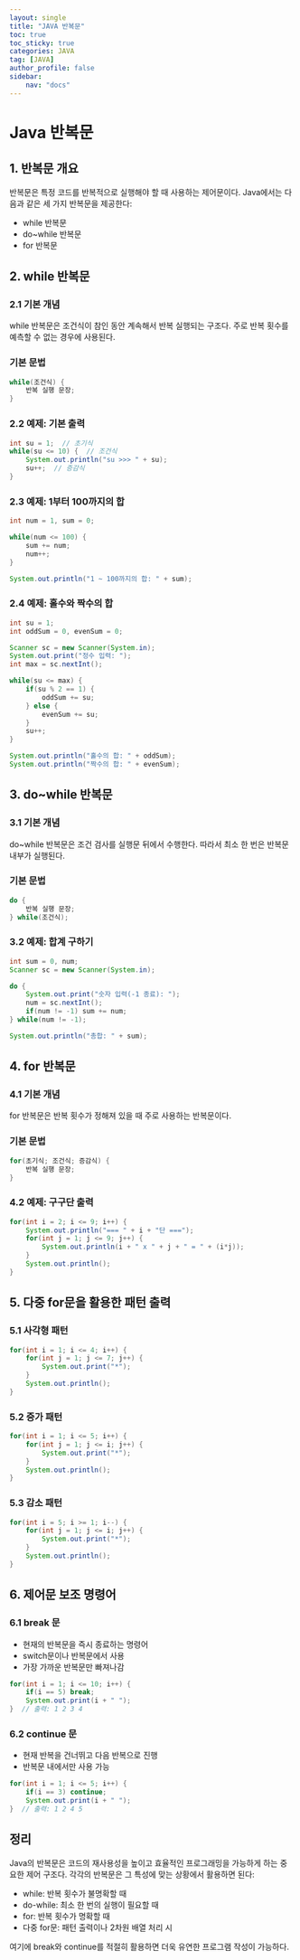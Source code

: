 ```yaml
---
layout: single
title: "JAVA 반복문"
toc: true
toc_sticky: true
categories: JAVA
tag: [JAVA]
author_profile: false
sidebar:
    nav: "docs"
---
```


# Java 반복문

## 1. 반복문 개요

반복문은 특정 코드를 반복적으로 실행해야 할 때 사용하는 제어문이다. Java에서는 다음과 같은 세 가지 반복문을 제공한다:

- while 반복문
- do~while 반복문
- for 반복문

## 2. while 반복문

### 2.1 기본 개념

while 반복문은 조건식이 참인 동안 계속해서 반복 실행되는 구조다. 주로 반복 횟수를 예측할 수 없는 경우에 사용된다.

### 기본 문법

```java
while(조건식) {
    반복 실행 문장;
}
```

### 2.2 예제: 기본 출력

```java
int su = 1;  // 초기식
while(su <= 10) {  // 조건식
    System.out.println("su >>> " + su);
    su++;  // 증감식
}
```

### 2.3 예제: 1부터 100까지의 합

```java
int num = 1, sum = 0;

while(num <= 100) {
    sum += num;
    num++;
}

System.out.println("1 ~ 100까지의 합: " + sum);
```

### 2.4 예제: 홀수와 짝수의 합

```java
int su = 1;
int oddSum = 0, evenSum = 0;

Scanner sc = new Scanner(System.in);
System.out.print("정수 입력: ");
int max = sc.nextInt();

while(su <= max) {
    if(su % 2 == 1) {
        oddSum += su;
    } else {
        evenSum += su;
    }
    su++;
}

System.out.println("홀수의 합: " + oddSum);
System.out.println("짝수의 합: " + evenSum);
```

## 3. do~while 반복문

### 3.1 기본 개념

do~while 반복문은 조건 검사를 실행문 뒤에서 수행한다. 따라서 최소 한 번은 반복문 내부가 실행된다.

### 기본 문법

```java
do {
    반복 실행 문장;
} while(조건식);
```

### 3.2 예제: 합계 구하기

```java
int sum = 0, num;
Scanner sc = new Scanner(System.in);

do {
    System.out.print("숫자 입력(-1 종료): ");
    num = sc.nextInt();
    if(num != -1) sum += num;
} while(num != -1);

System.out.println("총합: " + sum);
```

## 4. for 반복문

### 4.1 기본 개념

for 반복문은 반복 횟수가 정해져 있을 때 주로 사용하는 반복문이다.

### 기본 문법

```java
for(초기식; 조건식; 증감식) {
    반복 실행 문장;
}
```

### 4.2 예제: 구구단 출력

```java
for(int i = 2; i <= 9; i++) {
    System.out.println("=== " + i + "단 ===");
    for(int j = 1; j <= 9; j++) {
        System.out.println(i + " x " + j + " = " + (i*j));
    }
    System.out.println();
}
```

## 5. 다중 for문을 활용한 패턴 출력

### 5.1 사각형 패턴

```java
for(int i = 1; i <= 4; i++) {
    for(int j = 1; j <= 7; j++) {
        System.out.print("*");
    }
    System.out.println();
}
```

### 5.2 증가 패턴

```java
for(int i = 1; i <= 5; i++) {
    for(int j = 1; j <= i; j++) {
        System.out.print("*");
    }
    System.out.println();
}
```

### 5.3 감소 패턴

```java
for(int i = 5; i >= 1; i--) {
    for(int j = 1; j <= i; j++) {
        System.out.print("*");
    }
    System.out.println();
}
```

## 6. 제어문 보조 명령어

### 6.1 break 문

- 현재의 반복문을 즉시 종료하는 명령어
- switch문이나 반복문에서 사용
- 가장 가까운 반복문만 빠져나감

```java
for(int i = 1; i <= 10; i++) {
    if(i == 5) break;
    System.out.print(i + " ");
}  // 출력: 1 2 3 4
```

### 6.2 continue 문

- 현재 반복을 건너뛰고 다음 반복으로 진행
- 반복문 내에서만 사용 가능

```java
for(int i = 1; i <= 5; i++) {
    if(i == 3) continue;
    System.out.print(i + " ");
}  // 출력: 1 2 4 5
```

## 정리

Java의 반복문은 코드의 재사용성을 높이고 효율적인 프로그래밍을 가능하게 하는 중요한 제어 구조다. 각각의 반복문은 그 특성에 맞는 상황에서 활용하면 된다:

- while: 반복 횟수가 불명확할 때
- do-while: 최소 한 번의 실행이 필요할 때
- for: 반복 횟수가 명확할 때
- 다중 for문: 패턴 출력이나 2차원 배열 처리 시

여기에 break와 continue를 적절히 활용하면 더욱 유연한 프로그램 작성이 가능하다.